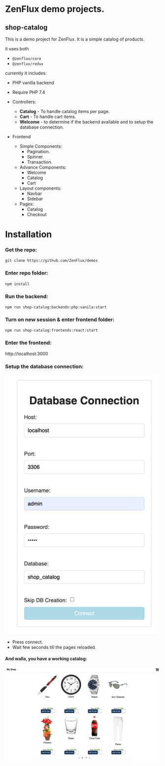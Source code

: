 # ZenFlux demo projects.

## shop-catalog

This is a demo project for ZenFlux. It is a simple catalog of products.

it uses both
- `@zenflux/core`
- `@zenflux/redux`

currently it includes:
- PHP vanilla backend
- Require PHP 7.4


- Controllers:
    - __Catalog__ - To handle catalog items per page.
    - __Cart__ - To handle cart items.
    - __Welcome__ - to determine if the backend available and to setup the database connection.


- Frontend
    - Simple Components:
        - Pagination.
        - Spinner.
        - Transaction.
    - Advance Components:
        - Welcome
        - Catalog
        - Cart
    - Layout components:
        - Navbar
        - Sidebar
    - Pages:
        - Catalog
        - Checkout

# Installation
### Get the repo:
```shell
git clone https://github.com/ZenFlux/demos
```

### Enter repo folder:
```shell
npm install
```

### Run the backend:
```shell
npm run shop-catalog:backends:php:vanila:start
```

### Turn on new session & enter frontend folder:
```shell
npm run shop-catalog:frontends:react:start
```

### Enter the frontend:
http://localhost:3000

### Setup the database connection:
![db-setup](./docs/_images/db-setup.png)
- Press connect.
- Wait few seconds till the pages reloaded.

#### And walla, you have a working catalog:
![catalog-working](./docs/_images/catalog-working.png)
